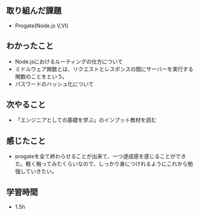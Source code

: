 ## 取り組んだ課題

- Progate(Node.js Ⅴ,Ⅵ)

## わかったこと
- Node.jsにおけるルーティングの仕方について
- ミドルウェア関数とは、リクエストとレスポンスの間にサーバーを実行する関数のことをという。 
-  パスワードのハッシュ化について

## 次やること
- 「エンジニアとしての基礎を学ぶ」のインプット教材を読む

## 感じたこと

- progateを全て終わらせることが出来て、一つ達成感を感じることができた。軽く触ってみたくらいなので、しっかり身につけれるようにこれから勉強していきたい。



## 学習時間

- 1.5h
